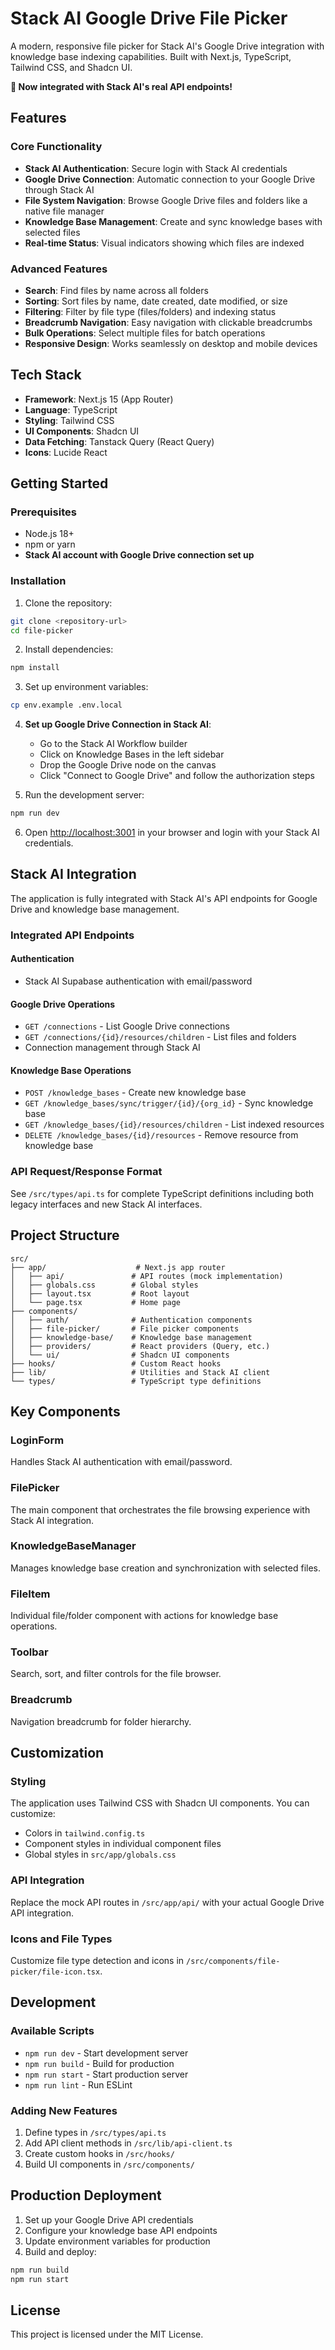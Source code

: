 # Stack AI Google Drive File Picker

A modern, responsive file picker for Stack AI's Google Drive integration with knowledge base indexing capabilities. Built with Next.js, TypeScript, Tailwind CSS, and Shadcn UI.

**🎉 Now integrated with Stack AI's real API endpoints!**

## Features

### Core Functionality
- **Stack AI Authentication**: Secure login with Stack AI credentials
- **Google Drive Connection**: Automatic connection to your Google Drive through Stack AI
- **File System Navigation**: Browse Google Drive files and folders like a native file manager
- **Knowledge Base Management**: Create and sync knowledge bases with selected files
- **Real-time Status**: Visual indicators showing which files are indexed

### Advanced Features
- **Search**: Find files by name across all folders
- **Sorting**: Sort files by name, date created, date modified, or size
- **Filtering**: Filter by file type (files/folders) and indexing status
- **Breadcrumb Navigation**: Easy navigation with clickable breadcrumbs
- **Bulk Operations**: Select multiple files for batch operations
- **Responsive Design**: Works seamlessly on desktop and mobile devices

## Tech Stack

- **Framework**: Next.js 15 (App Router)
- **Language**: TypeScript
- **Styling**: Tailwind CSS
- **UI Components**: Shadcn UI
- **Data Fetching**: Tanstack Query (React Query)
- **Icons**: Lucide React

## Getting Started

### Prerequisites

- Node.js 18+ 
- npm or yarn
- **Stack AI account with Google Drive connection set up**

### Installation

1. Clone the repository:
```bash
git clone <repository-url>
cd file-picker
```

2. Install dependencies:
```bash
npm install
```

3. Set up environment variables:
```bash
cp env.example .env.local
```

4. **Set up Google Drive Connection in Stack AI**:
   - Go to the Stack AI Workflow builder
   - Click on Knowledge Bases in the left sidebar
   - Drop the Google Drive node on the canvas
   - Click "Connect to Google Drive" and follow the authorization steps

5. Run the development server:
```bash
npm run dev
```

6. Open [http://localhost:3001](http://localhost:3001) in your browser and login with your Stack AI credentials.

## Stack AI Integration

The application is fully integrated with Stack AI's API endpoints for Google Drive and knowledge base management.

### Integrated API Endpoints

#### Authentication
- Stack AI Supabase authentication with email/password

#### Google Drive Operations  
- `GET /connections` - List Google Drive connections
- `GET /connections/{id}/resources/children` - List files and folders
- Connection management through Stack AI

#### Knowledge Base Operations
- `POST /knowledge_bases` - Create new knowledge base
- `GET /knowledge_bases/sync/trigger/{id}/{org_id}` - Sync knowledge base
- `GET /knowledge_bases/{id}/resources/children` - List indexed resources
- `DELETE /knowledge_bases/{id}/resources` - Remove resource from knowledge base

### API Request/Response Format

See `/src/types/api.ts` for complete TypeScript definitions including both legacy interfaces and new Stack AI interfaces.

## Project Structure

```
src/
├── app/                    # Next.js app router
│   ├── api/               # API routes (mock implementation)
│   ├── globals.css        # Global styles
│   ├── layout.tsx         # Root layout
│   └── page.tsx           # Home page
├── components/
│   ├── auth/              # Authentication components
│   ├── file-picker/       # File picker components  
│   ├── knowledge-base/    # Knowledge base management
│   ├── providers/         # React providers (Query, etc.)
│   └── ui/                # Shadcn UI components
├── hooks/                 # Custom React hooks
├── lib/                   # Utilities and Stack AI client
└── types/                 # TypeScript type definitions
```

## Key Components

### LoginForm
Handles Stack AI authentication with email/password.

### FilePicker
The main component that orchestrates the file browsing experience with Stack AI integration.

### KnowledgeBaseManager
Manages knowledge base creation and synchronization with selected files.

### FileItem
Individual file/folder component with actions for knowledge base operations.

### Toolbar
Search, sort, and filter controls for the file browser.

### Breadcrumb
Navigation breadcrumb for folder hierarchy.

## Customization

### Styling
The application uses Tailwind CSS with Shadcn UI components. You can customize:
- Colors in `tailwind.config.ts`
- Component styles in individual component files
- Global styles in `src/app/globals.css`

### API Integration
Replace the mock API routes in `/src/app/api/` with your actual Google Drive API integration.

### Icons and File Types
Customize file type detection and icons in `/src/components/file-picker/file-icon.tsx`.

## Development

### Available Scripts

- `npm run dev` - Start development server
- `npm run build` - Build for production
- `npm run start` - Start production server
- `npm run lint` - Run ESLint

### Adding New Features

1. Define types in `/src/types/api.ts`
2. Add API client methods in `/src/lib/api-client.ts`
3. Create custom hooks in `/src/hooks/`
4. Build UI components in `/src/components/`

## Production Deployment

1. Set up your Google Drive API credentials
2. Configure your knowledge base API endpoints
3. Update environment variables for production
4. Build and deploy:

```bash
npm run build
npm run start
```

## License

This project is licensed under the MIT License.